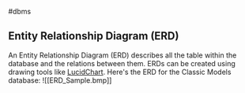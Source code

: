 #dbms 
## Entity Relationship Diagram (ERD)
An Entity Relationship Diagram (ERD) describes all the table within the database and the relations between them. ERDs can be created using drawing tools like [LucidChart](https://jovian.com/outlink?url=https%3A%2F%2Fwww.lucidchart.com%2Fpages%2Fhow-to-draw-ERD). Here's the ERD for the Classic Models database:
![[ERD_Sample.bmp]]
